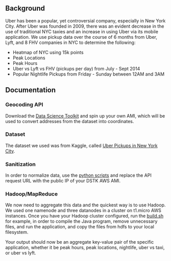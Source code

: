 ## Background

Uber has been a popular, yet controversial company, especially in New York City. After Uber was founded in 2009, there was an evident decrease in the use of traditional NYC taxies and an increase in using Uber via its mobile application. We use pickup data over the course of 6 months from Uber, Lyft, and 8 FHV companies in NYC to determine the following:
  - Heatmap of NYC using 15k points
  - Peak Locations
  - Peak Hours
  - Uber vs Lyft vs FHV (pickups per day) from July - Sept 2014
  - Popular Nightlife Pickups from Friday - Sunday between 12AM and 3AM

## Documentation

### Geocoding API
Download the [Data Science Toolkit](http://www.datasciencetoolkit.org/) and spin up your own AMI, which will be used to convert addresses from the dataset into coordinates.

### Dataset
The dataset we used was from Kaggle, called [Uber Pickups in New York City](https://www.kaggle.com/fivethirtyeight/uber-pickups-in-new-york-city).

### Sanitization
In order to normalize data, use the [python scripts](etl/) and replace the API request URL with the public IP of your DSTK AWS AMI.

### Hadoop/MapReduce
We now need to aggregate this data and the quickest way is to use Hadoop. We used one namenode and three datanodes in a cluster on t1.micro AWS instances. Once you have your Hadoop cluster configured, run the [build.sh](codebase/nightlife/build.sh) for example, in order to compile the Java program, remove unnecessary files, and run the application, and copy the files from hdfs to your local filesystem.

Your output should now be an aggregate key-value pair of the specific application, whether it be peak hours, peak locations, nightlife, uber vs taxi, or uber vs lyft.
